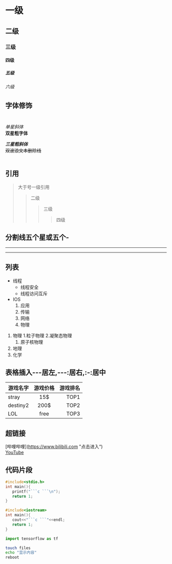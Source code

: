 # 一级<br>

## 二级<br>

### 三级<br>

#### 四级<br>

##### 五级<br>

###### 六级<br>
## 字体修饰<br><br>


*单星斜体*<br>
**双星粗字体**<br>

***三星粗斜体***<br>
~~双波浪文本删除线~~<br><br>

## 引用<br>
> 大于号一级引用
>> 二级
>>> 三级
>>>> 四级

## 分割线五个星或五个-
*****
-----
## 列表
* 线程
  * 线程安全
  * 线程访问互斥
* IOS
  1. 应用
  2. 传输
  3. 网络
  4. 物理

1. 物理
  1.粒子物理
  2.凝聚态物理
    1. 原子核物理
2. 地理
3. 化学
  
  
## 表格插入---居左,---:居右,:-:居中<br>

游戏名字|游戏价格|游戏排名
---|:-:|---:
stray|15$|TOP1
destiny2|200$|TOP2
LOL|free|TOP3

## 超链接
[哔哩哔哩](https://www.bilibili.com  "点击进入“) <br>
[YouTube](https://www.youtube.com "点击进入网页")<br>

## 代码片段
```c
#include<stdio.h>
int main(){
   printf("```c ```\n");
   return 1;
}
```


```cpp
#include<iostream>
int main(){
   cout<<"```c ```"<<endl;
   return 1;
}

```
```python
import tensorflow as tf
```
```bash
touch files
echo "显示内容"
reboot
```
